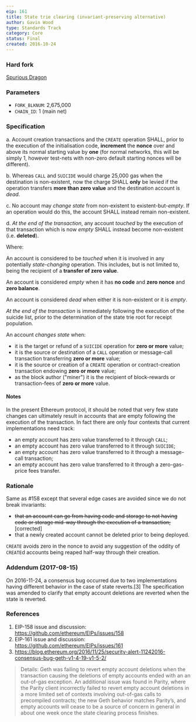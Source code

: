 ```yaml
---
eip: 161
title: State trie clearing (invariant-preserving alternative)
author: Gavin Wood
type: Standards Track
category: Core
status: Final
created: 2016-10-24
---
```


### Hard fork
[Spurious Dragon](https://github.com/ethereum/EIPs/blob/master/EIPS/eip-607.md)

### Parameters
- `FORK_BLKNUM`: 2,675,000
- `CHAIN_ID`: 1 (main net)

### Specification

a. Account creation transactions and the `CREATE` operation SHALL, prior to the execution of the initialisation code, **increment** the **nonce** over and above its normal starting value by **one** (for normal networks, this will be simply 1, however test-nets with non-zero default starting nonces will be different).

b. Whereas `CALL` and `SUICIDE` would charge 25,000 gas when the destination is non-existent, now the charge SHALL **only** be levied if the operation transfers **more than zero value** and the destination account is _dead_.

c. No account may _change state_ from non-existent to existent-but-_empty_. If an operation would do this, the account SHALL instead remain non-existent.

d. _At the end of the transaction_, any account _touched_ by the execution of that transaction which is now _empty_ SHALL instead become non-existent (i.e. **deleted**).

Where:

An account is considered to be _touched_ when it is involved in any potentially _state-changing_ operation. This includes, but is not limited to, being the recipient of a **transfer of zero value**.

An account is considered _empty_ when it has **no code** and **zero nonce** and **zero balance**.

An account is considered _dead_ when either it is non-existent or it is _empty_.

_At the end of the transaction_ is immediately following the execution of the suicide list, prior to the determination of the state trie root for receipt population.

An account _changes state_ when:
- it is the target or refund of a `SUICIDE` operation for **zero or more** value;
- it is the source or destination of a `CALL` operation or message-call transaction transferring **zero or more** value;
- it is the source or creation of a `CREATE` operation or contract-creation transaction endowing **zero or more** value;
- as the block author ("miner") it is the recipient of block-rewards or transaction-fees of **zero or more** value.

#### Notes

In the present Ethereum protocol, it should be noted that very few state changes can ultimately result in accounts that are empty following the execution of the transaction. In fact there are only four contexts that current implementations need track:
- an empty account has zero value transferred to it through `CALL`;
- an empty account has zero value transferred to it through `SUICIDE`;
- an empty account has zero value transferred to it through a message-call transaction;
- an empty account has zero value transferred to it through a zero-gas-price fees transfer.

### Rationale

Same as #158 except that several edge cases are avoided since we do not break invariants:
- ~~that an account can go from having code and storage to not having code or storage mid-way through the execution of a transaction;~~ [corrected]
- that a newly created account cannot be deleted prior to being deployed.

`CREATE` avoids zero in the nonce to avoid any suggestion of the oddity of `CREATE`d accounts being reaped half-way through their creation.

### Addendum (2017-08-15)

On 2016-11-24, a consensus bug occurred due to two implementations having different behavior in the case of state reverts.[3] The specification was amended to clarify that empty account deletions are reverted when the state is reverted.

### References

1. EIP-158 issue and discussion: https://github.com/ethereum/EIPs/issues/158
2. EIP-161 issue and discussion: https://github.com/ethereum/EIPs/issues/161
3. https://blog.ethereum.org/2016/11/25/security-alert-11242016-consensus-bug-geth-v1-4-19-v1-5-2/
> Details: Geth was failing to revert empty account deletions when the transaction causing the deletions of empty accounts ended with an an out-of-gas exception. An additional issue was found in Parity, where the Parity client incorrectly failed to revert empty account deletions in a more limited set of contexts involving out-of-gas calls to precompiled contracts; the new Geth behavior matches Parity’s, and empty accounts will cease to be a source of concern in general in about one week once the state clearing process finishes.
